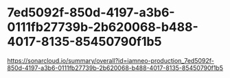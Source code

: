 # 7ed5092f-850d-4197-a3b6-0111fb27739b-2b620068-b488-4017-8135-85450790f1b5
https://sonarcloud.io/summary/overall?id=iamneo-production_7ed5092f-850d-4197-a3b6-0111fb27739b-2b620068-b488-4017-8135-85450790f1b5
